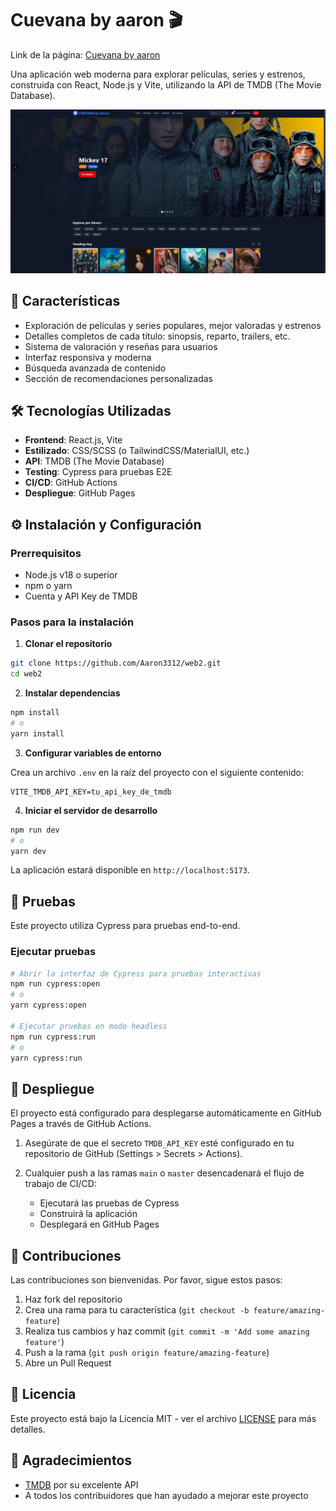 # Cuevana by aaron 🎬

Link de la página: [Cuevana by aaron](https://aaron3312.github.io/web2/)

Una aplicación web moderna para explorar películas, series y estrenos, construida con React, Node.js y Vite, utilizando la API de TMDB (The Movie Database).

![CineView Demo](/image.png)

## 🌟 Características

- Exploración de películas y series populares, mejor valoradas y estrenos
- Detalles completos de cada título: sinopsis, reparto, trailers, etc.
- Sistema de valoración y reseñas para usuarios
- Interfaz responsiva y moderna
- Búsqueda avanzada de contenido
- Sección de recomendaciones personalizadas

## 🛠️ Tecnologías Utilizadas

- **Frontend**: React.js, Vite
- **Estilizado**: CSS/SCSS (o TailwindCSS/MaterialUI, etc.)
- **API**: TMDB (The Movie Database)
- **Testing**: Cypress para pruebas E2E
- **CI/CD**: GitHub Actions
- **Despliegue**: GitHub Pages

## ⚙️ Instalación y Configuración

### Prerrequisitos

- Node.js v18 o superior
- npm o yarn
- Cuenta y API Key de TMDB

### Pasos para la instalación

1. **Clonar el repositorio**

```bash
git clone https://github.com/Aaron3312/web2.git
cd web2
```

2. **Instalar dependencias**

```bash
npm install
# o
yarn install
```

3. **Configurar variables de entorno**

Crea un archivo `.env` en la raíz del proyecto con el siguiente contenido:

```
VITE_TMDB_API_KEY=tu_api_key_de_tmdb
```

4. **Iniciar el servidor de desarrollo**

```bash
npm run dev
# o
yarn dev
```

La aplicación estará disponible en `http://localhost:5173`.

## 🧪 Pruebas

Este proyecto utiliza Cypress para pruebas end-to-end.

### Ejecutar pruebas

```bash
# Abrir la interfaz de Cypress para pruebas interactivas
npm run cypress:open
# o
yarn cypress:open

# Ejecutar pruebas en modo headless
npm run cypress:run
# o
yarn cypress:run
```

## 🚀 Despliegue

El proyecto está configurado para desplegarse automáticamente en GitHub Pages a través de GitHub Actions.

1. Asegúrate de que el secreto `TMDB_API_KEY` esté configurado en tu repositorio de GitHub (Settings > Secrets > Actions).

2. Cualquier push a las ramas `main` o `master` desencadenará el flujo de trabajo de CI/CD:
   - Ejecutará las pruebas de Cypress
   - Construirá la aplicación
   - Desplegará en GitHub Pages

## 📝 Contribuciones

Las contribuciones son bienvenidas. Por favor, sigue estos pasos:

1. Haz fork del repositorio
2. Crea una rama para tu característica (`git checkout -b feature/amazing-feature`)
3. Realiza tus cambios y haz commit (`git commit -m 'Add some amazing feature'`)
4. Push a la rama (`git push origin feature/amazing-feature`)
5. Abre un Pull Request

## 📄 Licencia

Este proyecto está bajo la Licencia MIT - ver el archivo [LICENSE](LICENSE) para más detalles.

## 🙏 Agradecimientos

- [TMDB](https://www.themoviedb.org/) por su excelente API
- A todos los contribuidores que han ayudado a mejorar este proyecto
